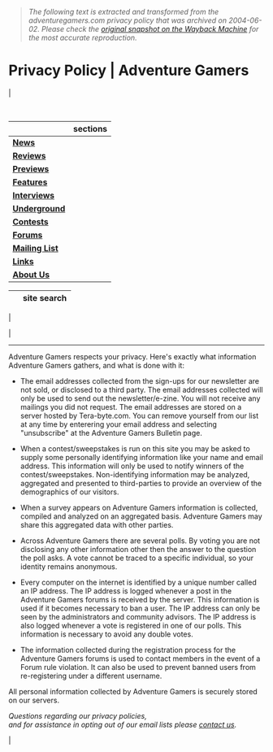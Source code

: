 > *The following text is extracted and transformed from the adventuregamers.com privacy policy that was archived on 2004-06-02. Please check the [original snapshot on the Wayback Machine](https://web.archive.org/web/20040602194032id_/http%3A//www.adventuregamers.com/privacy.php) for the most accurate reproduction.*

# Privacy Policy | Adventure Gamers

| 

[   
](http://www.adventuregamers.com/)

|   | **sections**  
---|---  
| **[News](https://web.archive.org/web/20040602194032id_/http%3A//www.adventuregamers.com/newsarchives.php)**  
| **[Reviews](https://web.archive.org/web/20040602194032id_/http%3A//www.adventuregamers.com/reviews.php)**  
| **[Previews](https://web.archive.org/web/20040602194032id_/http%3A//www.adventuregamers.com/previews.php)**  
| **[Features](https://web.archive.org/web/20040602194032id_/http%3A//www.adventuregamers.com/features.php)**  
| **[Interviews](https://web.archive.org/web/20040602194032id_/http%3A//www.adventuregamers.com/interviews.php)**  
| **[Underground](https://web.archive.org/web/20040602194032id_/http%3A//www.adventuregamers.com/underground/index.php)**  
| **[Contests](https://web.archive.org/web/20040602194032id_/http%3A//www.adventuregamers.com/contests.php)**  
| **[Forums](http://forums.adventuregamers.com/)**  
| **[Mailing List](https://web.archive.org/web/20040602194032id_/http%3A//www.adventuregamers.com/subscribe.php)**  
| **[Links](https://web.archive.org/web/20040602194032id_/http%3A//www.adventuregamers.com/links.php)**  
| **[About Us](https://web.archive.org/web/20040602194032id_/http%3A//www.adventuregamers.com/about/index.php)**  
  
  | **site search**  
---|---  
|   
  
[](http://adventuregamers.com/phpadsnew/adclick.php?bannerid=43&zoneid=1&source=&dest=http%3A%2F%2Fwww.moonpod.com%2F%3Frid%3D19)

| 

  


* * *

Adventure Gamers respects your privacy. Here's exactly what information Adventure Gamers gathers, and what is done with it:

  * The email addresses collected from the sign-ups for our newsletter are not sold, or disclosed to a third party. The email addresses collected will only be used to send out the newsletter/e-zine. You will not receive any mailings you did not request. The email addresses are stored on a server hosted by Tera-byte.com. You can remove yourself from our list at any time by enterering your email address and selecting "unsubscribe" at the Adventure Gamers Bulletin page.

  * When a contest/sweepstakes is run on this site you may be asked to supply some personally identifying information like your name and email address. This information will only be used to notify winners of the contest/sweepstakes. Non-identifying information may be analyzed, aggregated and presented to third-parties to provide an overview of the demographics of our visitors. 
  * When a survey appears on Adventure Gamers information is collected, compiled and analyzed on an aggregated basis. Adventure Gamers may share this aggregated data with other parties. 
  * Across Adventure Gamers there are several polls. By voting you are not disclosing any other information other then the answer to the question the poll asks. A vote cannot be traced to a specific individual, so your identity remains anonymous. 
  * Every computer on the internet is identified by a unique number called an IP address. The IP address is logged whenever a post in the Adventure Gamers forums is received by the server. This information is used if it becomes necessary to ban a user. The IP address can only be seen by the administrators and community advisors. The IP address is also logged whenever a vote is registered in one of our polls. This information is necessary to avoid any double votes. 
  * The information collected during the registration process for the Adventure Gamers forums is used to contact members in the event of a Forum rule violation. It can also be used to prevent banned users from re-registering under a different username. 



All personal information collected by Adventure Gamers is securely stored on our servers.

_Questions regarding our privacy policies,  
and for assistance in opting out of our email lists please [contact us](mailto:feedback@adventuregamers.com)._

| 
